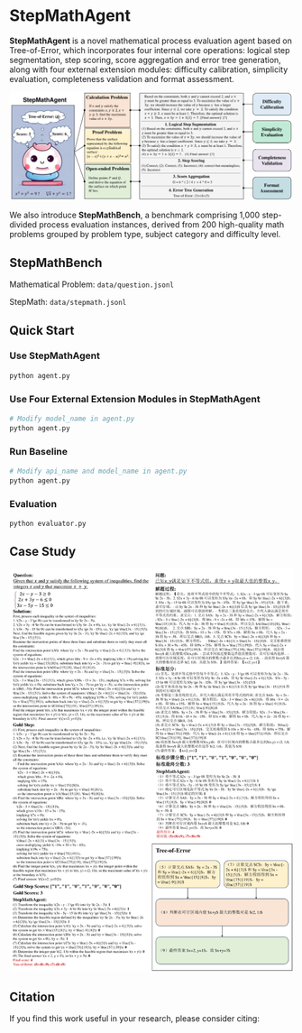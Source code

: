 # StepMathAgent

**StepMathAgent** is a novel mathematical process evaluation agent based on Tree-of-Error, which incorporates four internal core operations: logical step segmentation, step scoring, score aggregation and error tree generation, along with four external extension modules: difficulty calibration, simplicity evaluation, completeness validation and format assessment.

![Architecture](./assets/model.png)

We also introduce **StepMathBench**, a benchmark comprising 1,000 step-divided process evaluation instances, derived from 200 high-quality math problems grouped by problem type, subject category and difficulty level.

## StepMathBench

Mathematical Problem: `data/question.jsonl`

StepMath: `data/stepmath.jsonl`

## Quick Start

### Use StepMathAgent

```python
python agent.py
```

### Use Four External Extension Modules in StepMathAgent

```python
# Modify model_name in agent.py
python agent.py
```

### Run Baseline

```python
# Modify api_name and model_name in agent.py
python agent.py
```

### Evaluation

```python
python evaluator.py
```

## Case Study

![Case](./assets/case.png)

## Citation

If you find this work useful in your research, please consider citing:

```

```